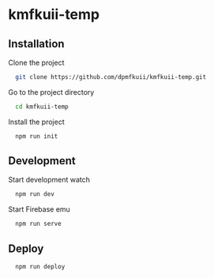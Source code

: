 # kmfkuii-temp

## Installation

Clone the project

```bash
  git clone https://github.com/dpmfkuii/kmfkuii-temp.git
```

Go to the project directory

```bash
  cd kmfkuii-temp
```

Install the project

```bash
  npm run init
```

## Development

Start development watch

```bash
  npm run dev
```

Start Firebase emu

```bash
  npm run serve
```

## Deploy

```bash
  npm run deploy
```
